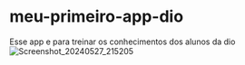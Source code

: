 # meu-primeiro-app-dio
Esse app e para treinar os conhecimentos dos alunos da dio
![Screenshot_20240527_215205](https://github.com/FR-Sousa/meu-primeiro-app-dio/assets/132204959/c660c8ba-76e4-4a46-96fe-282e5693c3c1)
